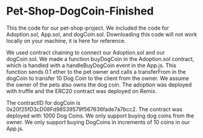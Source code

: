 # Pet-Shop-DogCoin-Finished

This the code for our pet-shop-project.  We included the code for Adoption.sol, App.sol, and dogCoin.sol.  Downloading this code will not work locally on your machine, it is here for reference.  

We used contract chaining to connect our Adoption.sol and our dogCoin.sol. We made a function buyDogCoin in the Adoption.sol contract, which is handled with a handleBuyDogCoin event in the App.js.  This function sends 0.1 ether to the pet owner and calls a transferFrom in the dogCoin to transfer 10 Dog Coin to the client from the owner.  We assume the owner of the pets also owns the dog coin.  The adoption was deployed with truffle and the ERC20 contract was deployed on Remix.

The contractID for dogCoin is 0x20f25fD3cD08Fd98539579f567636fade7a7bcc2. The contract was deployed with 1000 Dog Coins.   We only support buying dog coins from the owner.  We only support buying DogCoins in increments of 10 coins in our App.js.
